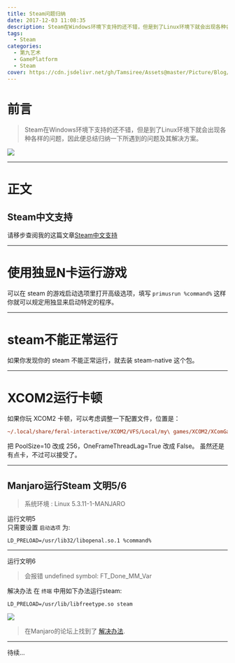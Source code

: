 ```yaml
---
title: Steam问题归纳
date: 2017-12-03 11:08:35
description: Steam在Windows环境下支持的还不错，但是到了Linux环境下就会出现各种各样的问题，因此便总结归纳一下所遇到的问题及其解决方案。
tags:
  - Steam
categories:
  - 第九艺术
  - GamePlatform
  - Steam
cover: https://cdn.jsdelivr.net/gh/Tamsiree/Assets@master/Picture/Blog/Cover/t01fbd871ed0d04d43d.jpg
---
```


# 前言
> Steam在Windows环境下支持的还不错，但是到了Linux环境下就会出现各种各样的问题，因此便总结归纳一下所遇到的问题及其解决方案。

![](https://cdn.jsdelivr.net/gh/Tamsiree/Assets@master/Picture/Vendetta.jpg)

---

# 正文
## Steam中文支持
请移步查阅我的这篇文章[Steam中文支持](https://tamsiree.com/Game/GamePlatform/Steam/Steam中文支持/)

---

# 使用独显N卡运行游戏
可以在 steam 的游戏启动选项里打开高级选项，填写 `primusrun %command%` 这样你就可以规定用独显来启动特定的程序。

---

# steam不能正常运行
如果你发现你的 steam 不能正常运行，就去装 steam-native 这个包。

---

# XCOM2运行卡顿
如果你玩 XCOM2 卡顿，可以考虑调整一下配置文件，位置是：

```ini
~/.local/share/feral-interactive/XCOM2/VFS/Local/my\ games/XCOM2/XComGame/Config/XComEngine.ini
```

把 PoolSize=10 改成 256，OneFrameThreadLag=True 改成 False。
虽然还是有点卡，不过可以接受了。

---

## Manjaro运行Steam 文明5/6
> 系统环境 : Linux 5.3.11-1-MANJARO

运行文明5  
只需要设置 `启动选项` 为:

```
LD_PRELOAD=/usr/lib32/libopenal.so.1 %command%
```

---

运行文明6 
> 会报错 undefined symbol: FT_Done_MM_Var

解决办法
在 `终端` 中用如下办法运行steam:

```
LD_PRELOAD=/usr/lib/libfreetype.so steam
```

![](https://cdn.jsdelivr.net/gh/Tamsiree/Assets@master/Picture/Blog/Post/20191203112012.png)

> 在Manjaro的论坛上找到了 [解决办法](https://forum.manjaro.org/t/steam-recently-civ-vi-stops-to-launch/68244/3).

---
待续...